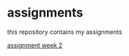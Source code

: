 # assignments
this repository contains my assignments

[assignment week 2](https://github.com/RoyMatthijssen/assignments/blob/master/Assignment_week_2%2B.ipynb)




